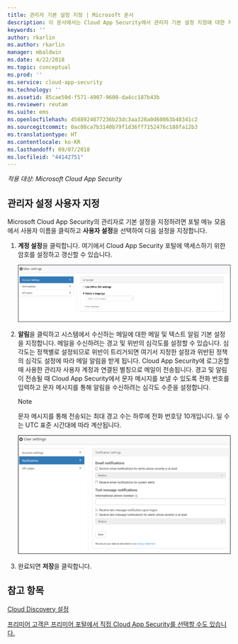 ```yaml
---
title: 관리자 기본 설정 지정 | Microsoft 문서
description: 이 문서에서는 Cloud App Security에서 관리자 기본 설정 지정에 대한 지침을 제공합니다.
keywords: ''
author: rkarlin
ms.author: rkarlin
manager: mbaldwin
ms.date: 4/22/2018
ms.topic: conceptual
ms.prod: ''
ms.service: cloud-app-security
ms.technology: ''
ms.assetid: 85cae50d-f571-4907-9600-da4cc187b43b
ms.reviewer: reutam
ms.suite: ems
ms.openlocfilehash: 4588924877236b23dc3aa328a0d60863b48341c2
ms.sourcegitcommit: 0ac08ca7b3140b79f1d36ff7152476c188fa12b3
ms.translationtype: HT
ms.contentlocale: ko-KR
ms.lasthandoff: 09/07/2018
ms.locfileid: "44142751"
---
```

*적용 대상: Microsoft Cloud App Security*

##  <a name="Adminsettings"></a> 관리자 설정 사용자 지정  
Microsoft Cloud App Security의 관리자로 기본 설정을 지정하려면 포털 메뉴 모음에서 사용자 이름을 클릭하고 **사용자 설정**을 선택하여 다음 설정을 지정합니다.  
  
1.  **계정 설정**을 클릭합니다. 여기에서 Cloud App Security 포털에 액세스하기 위한 암호를 설정하고 갱신할 수 있습니다.  
  
     ![사용자 지정 설정이](./media/custom-user-settings.png "사용자 지정 사용자 설정")  
  
2.  **알림**을 클릭하고 시스템에서 수신하는 메일에 대한 메일 및 텍스트 알림 기본 설정을 지정합니다.  메일을 수신하려는 경고 및 위반의 심각도를 설정할 수 있습니다. 심각도는 정책별로 설정되므로 위반이 트리거되면 여기서 지정한 설정과 위반된 정책의 심각도 설정에 따라 메일 알림을 받게 됩니다. Cloud App Security에 로그온할 때 사용한 관리자 사용자 계정과 연결된 별칭으로 메일이 전송됩니다. 경고 및 알림이 전송될 때 Cloud App Security에서 문자 메시지를 보낼 수 있도록 전화 번호를 입력하고 문자 메시지를 통해 알림을 수신하려는 심각도 수준을 설정합니다.  
  
    > [!NOTE] 
    > 문자 메시지를 통해 전송되는 최대 경고 수는 하루에 전화 번호당 10개입니다. 일 수는 UTC 표준 시간대에 따라 계산됩니다. 
  
    ![알림 설정](./media/notification-settings.png "알림 설정")  
  
3. 완료되면 **저장**을 클릭합니다.  
  
  
 
  
    
## <a name="see-also"></a>참고 항목  
[Cloud Discovery 설정](set-up-cloud-discovery.md)   

[프리미어 고객은 프리미어 포털에서 직접 Cloud App Security를 선택할 수도 있습니다.](https://premier.microsoft.com/)  
  
  
